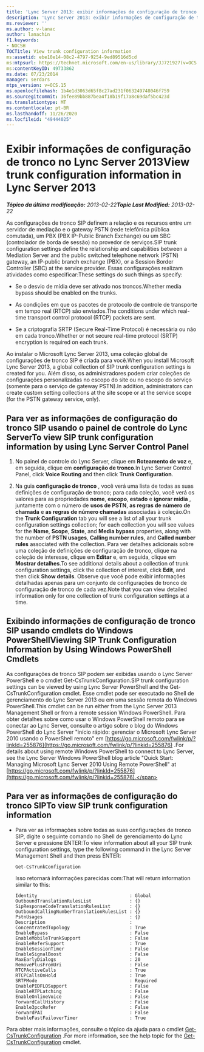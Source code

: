 ```yaml
---
title: 'Lync Server 2013: exibir informações de configuração de tronco'
description: 'Lync Server 2013: exibir informações de configuração de tronco.'
ms.reviewer: ''
ms.author: v-lanac
author: lanachin
f1.keywords:
- NOCSH
TOCTitle: View trunk configuration information
ms:assetid: ebe10e14-08c2-4797-9254-9ed89516d5cd
ms:mtpsurl: https://technet.microsoft.com/en-us/library/JJ721927(v=OCS.15)
ms:contentKeyID: 49733862
ms.date: 07/23/2014
manager: serdars
mtps_version: v=OCS.15
ms.openlocfilehash: 1b4e1d3063d65f8c27ad231f063249748046f759
ms.sourcegitcommit: 36fee89bb887bea4f18b19f17a8c69daf5bc423d
ms.translationtype: MT
ms.contentlocale: pt-BR
ms.lasthandoff: 11/26/2020
ms.locfileid: "49444025"
---
```

# <a name="view-trunk-configuration-information-in-lync-server-2013"></a><span data-ttu-id="36dd3-103">Exibir informações de configuração de tronco no Lync Server 2013</span><span class="sxs-lookup"><span data-stu-id="36dd3-103">View trunk configuration information in Lync Server 2013</span></span>

<div data-xmlns="http://www.w3.org/1999/xhtml">

<div class="topic" data-xmlns="http://www.w3.org/1999/xhtml" data-msxsl="urn:schemas-microsoft-com:xslt" data-cs="https://msdn.microsoft.com/">

<div data-asp="https://msdn2.microsoft.com/asp">



</div>

<div id="mainSection">

<div id="mainBody"><span data-ttu-id="36dd3-104">

<span> </span></span><span class="sxs-lookup"><span data-stu-id="36dd3-104">

<span> </span></span></span>

<span data-ttu-id="36dd3-105">_**Tópico da última modificação:** 2013-02-22_</span><span class="sxs-lookup"><span data-stu-id="36dd3-105">_**Topic Last Modified:** 2013-02-22_</span></span>

<span data-ttu-id="36dd3-106">As configurações de tronco SIP definem a relação e os recursos entre um servidor de mediação e o gateway PSTN (rede telefônica pública comutada), um PBX (PBX IP-Public Branch Exchange) ou um SBC (controlador de borda de sessão) no provedor de serviços.</span><span class="sxs-lookup"><span data-stu-id="36dd3-106">SIP trunk configuration settings define the relationship and capabilities between a Mediation Server and the public switched telephone network (PSTN) gateway, an IP-public branch exchange (PBX), or a Session Border Controller (SBC) at the service provider.</span></span> <span data-ttu-id="36dd3-107">Essas configurações realizam atividades como especificar:</span><span class="sxs-lookup"><span data-stu-id="36dd3-107">These settings do such things as specify:</span></span>

  - <span data-ttu-id="36dd3-108">Se o desvio de mídia deve ser ativado nos troncos.</span><span class="sxs-lookup"><span data-stu-id="36dd3-108">Whether media bypass should be enabled on the trunks.</span></span>

  - <span data-ttu-id="36dd3-109">As condições em que os pacotes de protocolo de controle de transporte em tempo real (RTCP) são enviados.</span><span class="sxs-lookup"><span data-stu-id="36dd3-109">The conditions under which real-time transport control protocol (RTCP) packets are sent.</span></span>

  - <span data-ttu-id="36dd3-110">Se a criptografia SRTP (Secure Real-Time Protocol) é necessária ou não em cada tronco.</span><span class="sxs-lookup"><span data-stu-id="36dd3-110">Whether or not secure real-time protocol (SRTP) encryption is required on each trunk.</span></span>

<span data-ttu-id="36dd3-111">Ao instalar o Microsoft Lync Server 2013, uma coleção global de configurações de tronco SIP é criada para você.</span><span class="sxs-lookup"><span data-stu-id="36dd3-111">When you install Microsoft Lync Server 2013, a global collection of SIP trunk configuration settings is created for you.</span></span> <span data-ttu-id="36dd3-112">Além disso, os administradores podem criar coleções de configurações personalizadas no escopo do site ou no escopo do serviço (somente para o serviço de gateway PSTN).</span><span class="sxs-lookup"><span data-stu-id="36dd3-112">In addition, administrators can create custom setting collections at the site scope or at the service scope (for the PSTN gateway service, only).</span></span>

<div>

## <a name="to-view-sip-trunk-configuration-information-by-using-lync-server-control-panel"></a><span data-ttu-id="36dd3-113">Para ver as informações de configuração do tronco SIP usando o painel de controle do Lync Server</span><span class="sxs-lookup"><span data-stu-id="36dd3-113">To view SIP trunk configuration information by using Lync Server Control Panel</span></span>

1.  <span data-ttu-id="36dd3-114">No painel de controle do Lync Server, clique em **Roteamento de voz** e, em seguida, clique em **configuração de tronco**.</span><span class="sxs-lookup"><span data-stu-id="36dd3-114">In Lync Server Control Panel, click **Voice Routing** and then click **Trunk Configuration**.</span></span>

2.  <span data-ttu-id="36dd3-115">Na guia **configuração de tronco** , você verá uma lista de todas as suas definições de configuração de tronco; para cada coleção, você verá os valores para as propriedades **nome**, **escopo**, **estado** e **ignorar mídia** , juntamente com o número de **usos de PSTN**, **as regras de número de chamada** e **as regras de número chamadas** associadas à coleção.</span><span class="sxs-lookup"><span data-stu-id="36dd3-115">On the **Trunk Configuration** tab you will see a list of all your trunk configuration settings collection; for each collection you will see values for the **Name**, **Scope**, **State**, and **Media bypass** properties, along with the number of **PSTN usages**, **Calling number rules**, and **Called number rules** associated with the collection.</span></span> <span data-ttu-id="36dd3-116">Para ver detalhes adicionais sobre uma coleção de definições de configuração de tronco, clique na coleção de interesse, clique em **Editar** e, em seguida, clique em **Mostrar detalhes**.</span><span class="sxs-lookup"><span data-stu-id="36dd3-116">To see additional details about a collection of trunk configuration settings, click the collection of interest, click **Edit**, and then click **Show details**.</span></span> <span data-ttu-id="36dd3-117">Observe que você pode exibir informações detalhadas apenas para um conjunto de configurações de tronco de configuração de tronco de cada vez.</span><span class="sxs-lookup"><span data-stu-id="36dd3-117">Note that you can view detailed information only for one collection of trunk configuration settings at a time.</span></span>

</div>

<div>

## <a name="viewing-sip-trunk-configuration-information-by-using-windows-powershell-cmdlets"></a><span data-ttu-id="36dd3-118">Exibindo informações de configuração de tronco SIP usando cmdlets do Windows PowerShell</span><span class="sxs-lookup"><span data-stu-id="36dd3-118">Viewing SIP Trunk Configuration Information by Using Windows PowerShell Cmdlets</span></span>

<span data-ttu-id="36dd3-119">As configurações de tronco SIP podem ser exibidas usando o Lync Server PowerShell e o cmdlet Get-CsTrunkConfiguration.</span><span class="sxs-lookup"><span data-stu-id="36dd3-119">SIP trunk configuration settings can be viewed by using Lync Server PowerShell and the Get-CsTrunkConfiguration cmdlet.</span></span> <span data-ttu-id="36dd3-120">Esse cmdlet pode ser executado no Shell de gerenciamento do Lync Server 2013 ou em uma sessão remota do Windows PowerShell.</span><span class="sxs-lookup"><span data-stu-id="36dd3-120">This cmdlet can be run either from the Lync Server 2013 Management Shell or from a remote session Windows PowerShell.</span></span> <span data-ttu-id="36dd3-121">Para obter detalhes sobre como usar o Windows PowerShell remoto para se conectar ao Lync Server, consulte o artigo sobre o blog do Windows PowerShell do Lync Server "início rápido: gerenciar o Microsoft Lync Server 2010 usando o PowerShell remoto" em [https://go.microsoft.com/fwlink/p/?linkId=255876](https://go.microsoft.com/fwlink/p/?linkid=255876) .</span><span class="sxs-lookup"><span data-stu-id="36dd3-121">For details about using remote Windows PowerShell to connect to Lync Server, see the Lync Server Windows PowerShell blog article "Quick Start: Managing Microsoft Lync Server 2010 Using Remote PowerShell" at [https://go.microsoft.com/fwlink/p/?linkId=255876](https://go.microsoft.com/fwlink/p/?linkid=255876).</span></span>

<div>

## <a name="to-view-sip-trunk-configuration-information"></a><span data-ttu-id="36dd3-122">Para ver as informações de configuração do tronco SIP</span><span class="sxs-lookup"><span data-stu-id="36dd3-122">To view SIP trunk configuration information</span></span>

  - <span data-ttu-id="36dd3-123">Para ver as informações sobre todas as suas configurações de tronco SIP, digite o seguinte comando no Shell de gerenciamento do Lync Server e pressione ENTER:</span><span class="sxs-lookup"><span data-stu-id="36dd3-123">To view information about all your SIP trunk configuration settings, type the following command in the Lync Server Management Shell and then press ENTER:</span></span>
    
        Get-CsTrunkConfiguration
    
    <span data-ttu-id="36dd3-124">Isso retornará informações parecidas com:</span><span class="sxs-lookup"><span data-stu-id="36dd3-124">That will return information similar to this:</span></span>
    
        Identity                                  : Global
        OutboundTranslationRulesList              : {}
        SipResponseCodeTranslationRulesList       : {}
        OutboundCallingNumberTranslationRulesList : {}
        PstnUsages                                : {}
        Description                               :
        ConcentratedTopology                      : True
        EnableBypass                              : False
        EnableMobileTrunkSupport                  : False
        EnableReferSupport                        : True
        EnableSessionTimer                        : False
        EnableSignalBoost                         : False
        MaxEarlyDialogs                           : 20
        RemovePlusFromUri                         : False
        RTCPActiveCalls                           : True
        RTCPCallsOnHold                           : True
        SRTPMode                                  : Required
        EnablePIDFLOSupport                       : False
        EnableRTPLatching                         : False
        EnableOnlineVoice                         : False
        ForwardCallHistory                        : False
        Enable3pccRefer                           : False
        ForwardPAI                                : False
        EnableFastFailoverTimer                   : True

</div>

<span data-ttu-id="36dd3-125">Para obter mais informações, consulte o tópico da ajuda para o cmdlet [Get-CsTrunkConfiguration](https://docs.microsoft.com/powershell/module/skype/Get-CsTrunkConfiguration) .</span><span class="sxs-lookup"><span data-stu-id="36dd3-125">For more information, see the help topic for the [Get-CsTrunkConfiguration](https://docs.microsoft.com/powershell/module/skype/Get-CsTrunkConfiguration) cmdlet.</span></span>

<span data-ttu-id="36dd3-126"></div>

</div>

<span> </span>

</div>

</div>

</span><span class="sxs-lookup"><span data-stu-id="36dd3-126"></div>

</div>

<span> </span>

</div>

</div>

</span></span></div>

